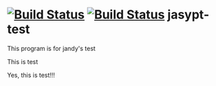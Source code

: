 [![Build Status](https://travis-ci.org/jcooky/jasypt-test.svg?branch=master)](https://travis-ci.org/jcooky/jasypt-test)
[![Build Status](http://jandy.io/repos/jcooky/jasypt-test/master.svg)](http://jandy.io/repos/jcooky/jasypt-test)
jasypt-test
===
This program is for jandy's test

This is test

Yes, this is test!!!
